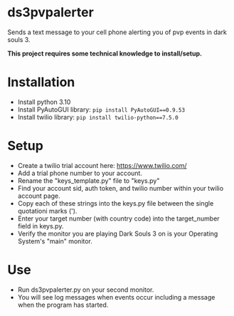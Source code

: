 # ds3pvpalerter
Sends a text message to your cell phone alerting you of pvp events in dark souls 3.

**This project requires some technical knowledge to install/setup.**

# Installation
- Install python 3.10
- Install PyAutoGUI library: `pip install PyAutoGUI==0.9.53`
- Install twilio library: `pip install twilio-python==7.5.0`

# Setup
- Create a twilio trial account here: https://www.twilio.com/
- Add a trial phone number to your account.
- Rename the "keys_template.py" file to "keys.py"
- Find your account sid, auth token, and twilio number within your twilio account page.
- Copy each of these strings into the keys.py file between the single quotationi marks (').
- Enter your target number (with country code) into the target_number field in keys.py.
- Verify the monitor you are playing Dark Souls 3 on is your Operating System's "main" monitor.

# Use
- Run ds3pvpalerter.py on your second monitor.
- You will see log messages when events occur including a message when the program has started.
